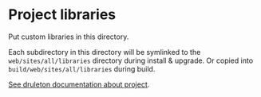 # Project libraries
Put custom libraries in this directory.

Each subdirectory in this directory will be symlinked to the
`web/sites/all/libraries` directory during install & upgrade. Or copied into
`build/web/sites/all/libraries` during build.

[See druleton documentation about project][link-project].



[link-project]: ../../bin/docs/project.md
